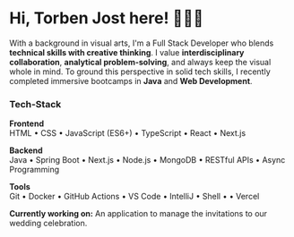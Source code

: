 # Hi, Torben Jost here! :raising_hand:👨‍💻

With a background in visual arts, I'm a Full Stack Developer who blends **technical skills with creative thinking**. I value **interdisciplinary collaboration**, **analytical problem-solving**, and always keep the visual whole in mind. To ground this perspective in solid tech skills, I recently completed immersive bootcamps in **Java** and **Web Development**.

### Tech-Stack
**Frontend**  
HTML • CSS • JavaScript (ES6+) • TypeScript • React • Next.js

**Backend**  
Java • Spring Boot • Next.js • Node.js • MongoDB • RESTful APIs • Async Programming

**Tools**  
Git • Docker • GitHub Actions • VS Code • IntelliJ • Shell •  • Vercel

**Currently working on:**
An application to manage the invitations to our wedding celebration.

